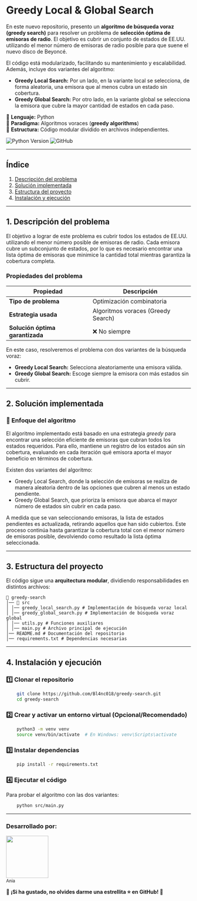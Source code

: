 # **Greedy Local & Global Search**  

En este nuevo repositorio, presento un **algoritmo de búsqueda voraz (greedy search)** para resolver un problema de **selección óptima de emisoras de radio**. El objetivo es cubrir un conjunto de estados de EE.UU. utilizando el menor número de emisoras de radio posible para que suene el nuevo disco de Beyoncé.  

El código está modularizado, facilitando su mantenimiento y escalabilidad. Además, incluye dos variantes del algoritmo:
- **Greedy Local Search:** Por un lado, en la variante local se selecciona, de forma aleatoria, una emisora que al menos cubra un estado sin cobertura.
- **Greedy Global Search:** Por otro lado, en la variante global se selecciona la emisora que cubre la mayor cantidad de estados en cada paso.

📌 **Lenguaje:**   Python  
📌 **Paradigma:**  Algoritmos voraces (**greedy algorithms**)  
📌 **Estructura:** Código modular dividido en archivos independientes.  

![Python Version](https://img.shields.io/badge/Python-3.10-blue)
![GitHub](https://img.shields.io/github/license/Bl4nc018/greedy-search)

---

## **Índice**
1. [Descripción del problema](#1-descripción-del-problema)
2. [Solución implementada](#2-solución-implementada)
3. [Estructura del proyecto](#3-estructura-del-proyecto)
4. [Instalación y ejecución](#4-instalación-y-ejecución)

---

## **1. Descripción del problema**
El objetivo a lograr de este problema es cubrir todos los estados de EE.UU. utilizando el menor número posible de emisoras de radio. Cada emisora cubre un subconjunto de estados, por lo que es necesario encontrar una lista óptima de emisoras que minimice la cantidad total mientras garantiza la cobertura completa.

### **Propiedades del problema**
| Propiedad            | Descripción |
|----------------------|------------|
| **Tipo de problema** | Optimización combinatoria |
| **Estrategia usada** | Algoritmos voraces (Greedy Search) |
| **Solución óptima garantizada** | ❌ No siempre |

En este caso, resolveremos el problema con dos variantes de la búsqueda voraz:
- **Greedy Local Search:** Selecciona aleatoriamente una emisora válida.
- **Greedy Global Search:** Escoge siempre la emisora con más estados sin cubrir.

---

## **2. Solución implementada**
### **🔹 Enfoque del algoritmo**
El algoritmo implementado está basado en una estrategia *greedy* para encontrar una selección eficiente de emisoras que cubran todos los estados requeridos. Para ello, mantiene un registro de los estados aún sin cobertura, evaluando en cada iteración qué emisora aporta el mayor beneficio en términos de cobertura.

Existen dos variantes del algoritmo:

-   Greedy Local Search, donde la selección de emisoras se realiza de manera aleatoria dentro de las opciones que cubren al menos un estado pendiente.
-   Greedy Global Search, que prioriza la emisora que abarca el mayor número de estados sin cubrir en cada paso.

A medida que se van seleccionando emisoras, la lista de estados pendientes es actualizada, retirando aquellos que han sido cubiertos. Este proceso continúa hasta garantizar la cobertura total con el menor número de emisoras posible, devolviendo como resultado la lista óptima seleccionada.

---

## **3. Estructura del proyecto**
El código sigue una **arquitectura modular**, dividiendo responsabilidades en distintos archivos:
```
📂 greedy-search 
│── 📂 src 
│ │── greedy_local_search.py # Implementación de búsqueda voraz local 
│ │── greedy_global_search.py # Implementación de búsqueda voraz global 
│ │── utils.py # Funciones auxiliares 
│ │── main.py # Archivo principal de ejecución 
│── README.md # Documentación del repositorio 
│── requirements.txt # Dependencias necesarias 
```

---

## **4. Instalación y ejecución**

### **1️⃣ Clonar el repositorio**
```sh
    git clone https://github.com/Bl4nc018/greedy-search.git
    cd greedy-search
```

### **2️⃣ Crear y activar un entorno virtual (Opcional/Recomendado)**

```sh
    python3 -m venv venv
    source venv/bin/activate  # En Windows: venv\Scripts\activate
```

### **3️⃣ Instalar dependencias**

```sh
    pip install -r requirements.txt
```

### **4️⃣ Ejecutar el código**

Para probar el algoritmo con las dos variantes:

```sh
    python src/main.py
```

---

### Desarrollado por:

<p align="left">
   <a href="https://github.com/Bl4nc018">
      <img src="https://avatars.githubusercontent.com/u/92156488?s=400&u=1302f75511bad4df69803bf7b66443a1a8364b60&v=4" width=115><br>
      <sub>Ania</sub>
   </a>
</p>

**🚀 ¡Si ha gustado, no olvides darme una estrellita ⭐ en GitHub! 🚀**